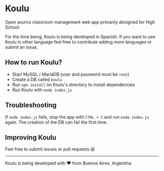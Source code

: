 # Koulu
Open source classroom management web app primarily designed for High School.

For the time being, Koulu is being developed in Spanish. If you want to use Koulu in other language feel free to contribute adding more languages or submit an issue.

## How to run Koulu?
* Start MySQL / MariaDB (user and password must be `root`)
* Create a DB called `koulu`
* Run `npm install` on Koulu's directory to install dependencies
* Run Koulu with `node index.js`

## Troubleshooting
If `node index.js` fails, stop the app with `CTRL + C` and run `node index.js` again. The creation of the DB can fail the first time.

## Improving Koulu
Feel free to submit issues or pull requests :smiley:

---

Koulu is being developed with :heart: from Buenos Aires, Argentina